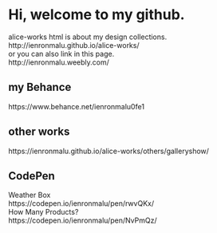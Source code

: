 <!--# alice-works-->
<h1>Hi, welcome to my github.</h1>
alice-works html is about my design collections.<br>
http://ienronmalu.github.io/alice-works/ <br>
or you can also link in this page. <br>
http://ienronmalu.weebly.com/ <br>
<!--<h2>Resume</h2>
cooming soon.-->
<h2>my Behance</h2>
https://www.behance.net/ienronmalu0fe1 <br>
<h2>other works</h2>
https://ienronmalu.github.io/alice-works/others/galleryshow/ <br>
<h2>CodePen</h2>
Weather Box<br>
https://codepen.io/ienronmalu/pen/rwvQKx/ <br>
How Many Products?<br>
https://codepen.io/ienronmalu/pen/NvPmQz/ <br>

